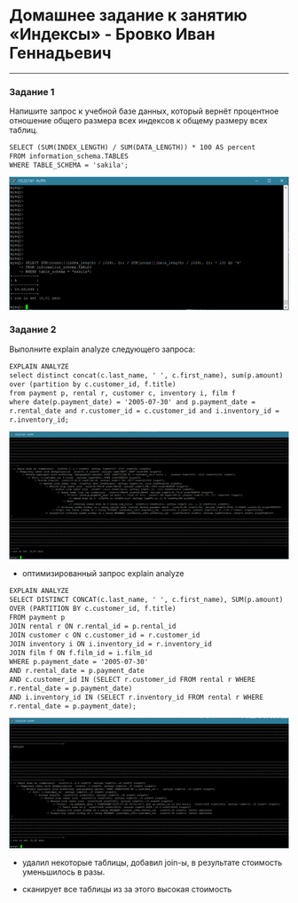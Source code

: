 # Домашнее задание к занятию «Индексы» - Бровко Иван Геннадьевич

---

### Задание 1

Напишите запрос к учебной базе данных, который вернёт процентное отношение общего размера всех индексов к общему размеру всех таблиц.
```
SELECT (SUM(INDEX_LENGTH) / SUM(DATA_LENGTH)) * 100 AS percent
FROM information_schema.TABLES
WHERE TABLE_SCHEMA = 'sakila';
```
![скрин](img/hw-12-05/1.png)

### Задание 2

Выполните explain analyze следующего запроса:
```
EXPLAIN ANALYZE
select distinct concat(c.last_name, ' ', c.first_name), sum(p.amount) over (partition by c.customer_id, f.title)
from payment p, rental r, customer c, inventory i, film f
where date(p.payment_date) = '2005-07-30' and p.payment_date = r.rental_date and r.customer_id = c.customer_id and i.inventory_id = r.inventory_id;
```
![скрин](img/hw-12-05/2.png)


* оптимизированный запрос explain analyze
```
EXPLAIN ANALYZE
SELECT DISTINCT CONCAT(c.last_name, ' ', c.first_name), SUM(p.amount) OVER (PARTITION BY c.customer_id, f.title)
FROM payment p
JOIN rental r ON r.rental_id = p.rental_id 
JOIN customer c ON c.customer_id = r.customer_id 
JOIN inventory i ON i.inventory_id = r.inventory_id 
JOIN film f ON f.film_id = i.film_id 
WHERE p.payment_date = '2005-07-30' 
AND r.rental_date = p.payment_date 
AND c.customer_id IN (SELECT r.customer_id FROM rental r WHERE r.rental_date = p.payment_date) 
AND i.inventory_id IN (SELECT r.inventory_id FROM rental r WHERE r.rental_date = p.payment_date);
```
![скрин](img/hw-12-05/2-1.png)

* удалил некоторые таблицы, добавил join-ы, в результате стоимость уменьшилось в разы.


- сканирует все таблицы из за этого высокая стоимость
